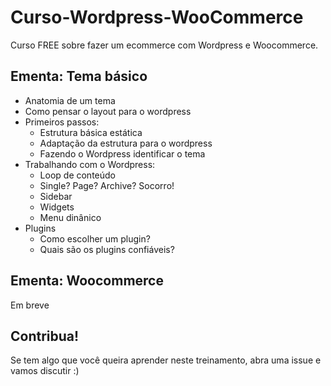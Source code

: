 # Curso-Wordpress-WooCommerce

Curso FREE sobre fazer um ecommerce com Wordpress e Woocommerce.


## Ementa: Tema básico
- Anatomia de um tema
- Como pensar o layout para o wordpress
- Primeiros passos:
    - Estrutura básica estática
    - Adaptação da estrutura para o wordpress
    - Fazendo o Wordpress identificar o tema
- Trabalhando com o Wordpress:
    - Loop de conteúdo
    - Single? Page? Archive? Socorro!
    - Sidebar
    - Widgets
    - Menu dinânico
- Plugins
    - Como escolher um plugin?
    - Quais são os plugins confiáveis?


## Ementa: Woocommerce
Em breve


## Contribua!
Se tem algo que você queira aprender neste treinamento, abra uma issue e vamos discutir :)
